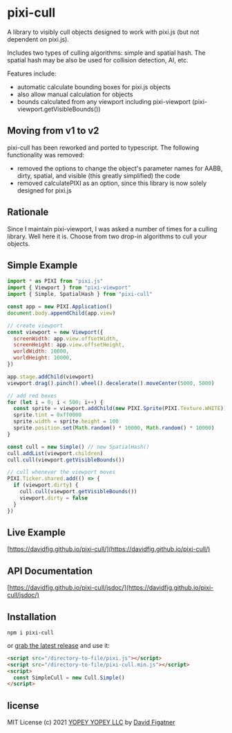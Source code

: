 # pixi-cull

A library to visibly cull objects designed to work with pixi.js (but not dependent on pixi.js).

Includes two types of culling algorithms: simple and spatial hash. The spatial hash may be also be used for collision detection, AI, etc.

Features include:

- automatic calculate bounding boxes for pixi.js objects
- also allow manual calculation for objects
- bounds calculated from any viewport including pixi-viewport (pixi-viewport.getVisibleBounds())

## Moving from v1 to v2

pixi-cull has been reworked and ported to typescript. The following functionality was removed:

- removed the options to change the object's parameter names for AABB, dirty, spatial, and visible (this greatly simplified) the code
- removed calculatePIXI as an option, since this library is now solely designed for pixi.js

## Rationale

Since I maintain pixi-viewport, I was asked a number of times for a culling library. Well here it is. Choose from two drop-in algorithms to cull your objects.

## Simple Example

```js
import * as PIXI from "pixi.js"
import { Viewport } from "pixi-viewport"
import { Simple, SpatialHash } from "pixi-cull"

const app = new PIXI.Application()
document.body.appendChild(app.view)

// create viewport
const viewport = new Viewport({
  screenWidth: app.view.offsetWidth,
  screenHeight: app.view.offsetHeight,
  worldWidth: 10000,
  worldHeight: 10000,
})

app.stage.addChild(viewport)
viewport.drag().pinch().wheel().decelerate().moveCenter(5000, 5000)

// add red boxes
for (let i = 0; i < 500; i++) {
  const sprite = viewport.addChild(new PIXI.Sprite(PIXI.Texture.WHITE))
  sprite.tint = 0xff0000
  sprite.width = sprite.height = 100
  sprite.position.set(Math.random() * 10000, Math.random() * 10000)
}

const cull = new Simple() // new SpatialHash()
cull.addList(viewport.children)
cull.cull(viewport.getVisibleBounds())

// cull whenever the viewport moves
PIXI.Ticker.shared.add(() => {
  if (viewport.dirty) {
    cull.cull(viewport.getVisibleBounds())
    viewport.dirty = false
  }
})
```

## Live Example

[https://davidfig.github.io/pixi-cull/](https://davidfig.github.io/pixi-cull/)

## API Documentation

[https://davidfig.github.io/pixi-cull/jsdoc/](https://davidfig.github.io/pixi-cull/jsdoc/)

## Installation

```
npm i pixi-cull
```

or [grab the latest release](https://github.com/davidfig/pixi-viewport/releases/) and use it:

```html
<script src="/directory-to-file/pixi.js"></script>
<script src="/directory-to-file/pixi-cull.min.js"></script>
<script>
  const SimpleCull = new Cull.Simple()
</script>
```

## license

MIT License
(c) 2021 [YOPEY YOPEY LLC](https://yopeyopey.com/) by [David Figatner](https://twitter.com/yopey_yopey/)
